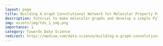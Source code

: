 ```yaml
---
layout: page
title: Building A Graph Convolutional Network for Molecular Property Prediction
description: Tutorial to make molecular graphs and develop a simple PyTorch-based GCN
img: assets/img/tds_1_img.png
importance: 1
category: Towards Data Science
redirect: https://medium.com/data-science/building-a-graph-convolutional-network-for-molecular-property-prediction-978b0ae10ec4
---
```


